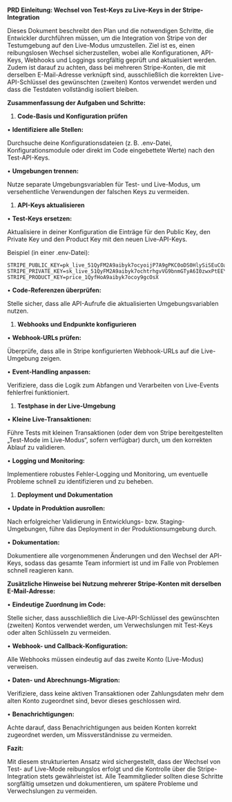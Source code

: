 **PRD Einleitung: Wechsel von Test-Keys zu Live-Keys in der Stripe-Integration**

  

Dieses Dokument beschreibt den Plan und die notwendigen Schritte, die Entwickler durchführen müssen, um die Integration von Stripe von der Testumgebung auf den Live-Modus umzustellen. Ziel ist es, einen reibungslosen Wechsel sicherzustellen, wobei alle Konfigurationen, API-Keys, Webhooks und Loggings sorgfältig geprüft und aktualisiert werden. Zudem ist darauf zu achten, dass bei mehreren Stripe-Konten, die mit derselben E-Mail-Adresse verknüpft sind, ausschließlich die korrekten Live-API-Schlüssel des gewünschten (zweiten) Kontos verwendet werden und dass die Testdaten vollständig isoliert bleiben.

**Zusammenfassung der Aufgaben und Schritte:**

1. **Code-Basis und Konfiguration prüfen**

• **Identifiziere alle Stellen:**

Durchsuche deine Konfigurationsdateien (z. B. .env-Datei, Konfigurationsmodule oder direkt im Code eingebettete Werte) nach den Test-API-Keys.

• **Umgebungen trennen:**

Nutze separate Umgebungsvariablen für Test- und Live-Modus, um versehentliche Verwendungen der falschen Keys zu vermeiden.

1. **API-Keys aktualisieren**

• **Test-Keys ersetzen:**

Aktualisiere in deiner Konfiguration die Einträge für den Public Key, den Private Key und den Product Key mit den neuen Live-API-Keys.

Beispiel (in einer .env-Datei):

```
STRIPE_PUBLIC_KEY=pk_live_51QyFM2A9aibyk7ocyoijP7A9gPKC0oDS0HlySiSEuCOaS4sndnS1HZn9fyKPkf48ERT7FPaoxOWwvesYKKSy7N5J003rxyTc2b
STRIPE_PRIVATE_KEY=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
STRIPE_PRODUCT_KEY=price_1QyfHoA9aibyk7ocoy9gcOsX
```

  

• **Code-Referenzen überprüfen:**

Stelle sicher, dass alle API-Aufrufe die aktualisierten Umgebungsvariablen nutzen.

  

1. **Webhooks und Endpunkte konfigurieren**

• **Webhook-URLs prüfen:**

Überprüfe, dass alle in Stripe konfigurierten Webhook-URLs auf die Live-Umgebung zeigen.

• **Event-Handling anpassen:**

Verifiziere, dass die Logik zum Abfangen und Verarbeiten von Live-Events fehlerfrei funktioniert.

1. **Testphase in der Live-Umgebung**

• **Kleine Live-Transaktionen:**

Führe Tests mit kleinen Transaktionen (oder dem von Stripe bereitgestellten „Test-Mode im Live-Modus“, sofern verfügbar) durch, um den korrekten Ablauf zu validieren.

• **Logging und Monitoring:**

Implementiere robustes Fehler-Logging und Monitoring, um eventuelle Probleme schnell zu identifizieren und zu beheben.

1. **Deployment und Dokumentation**

• **Update in Produktion ausrollen:**

Nach erfolgreicher Validierung in Entwicklungs- bzw. Staging-Umgebungen, führe das Deployment in der Produktionsumgebung durch.

• **Dokumentation:**

Dokumentiere alle vorgenommenen Änderungen und den Wechsel der API-Keys, sodass das gesamte Team informiert ist und im Falle von Problemen schnell reagieren kann.

**Zusätzliche Hinweise bei Nutzung mehrerer Stripe-Konten mit derselben E-Mail-Adresse:**

• **Eindeutige Zuordnung im Code:**

Stelle sicher, dass ausschließlich die Live-API-Schlüssel des gewünschten (zweiten) Kontos verwendet werden, um Verwechslungen mit Test-Keys oder alten Schlüsseln zu vermeiden.

• **Webhook- und Callback-Konfiguration:**

Alle Webhooks müssen eindeutig auf das zweite Konto (Live-Modus) verweisen.

• **Daten- und Abrechnungs-Migration:**

Verifiziere, dass keine aktiven Transaktionen oder Zahlungsdaten mehr dem alten Konto zugeordnet sind, bevor dieses geschlossen wird.

• **Benachrichtigungen:**

Achte darauf, dass Benachrichtigungen aus beiden Konten korrekt zugeordnet werden, um Missverständnisse zu vermeiden.

**Fazit:**

Mit diesem strukturierten Ansatz wird sichergestellt, dass der Wechsel von Test- auf Live-Mode reibungslos erfolgt und die Kontrolle über die Stripe-Integration stets gewährleistet ist. Alle Teammitglieder sollten diese Schritte sorgfältig umsetzen und dokumentieren, um spätere Probleme und Verwechslungen zu vermeiden.